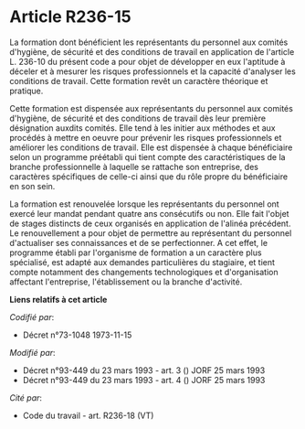 # Article R236-15

La formation dont bénéficient les représentants du personnel aux comités d'hygiène, de sécurité et des conditions de travail
en application de l'article L. 236-10 du présent code a pour objet de développer en eux l'aptitude à déceler et à mesurer les
risques professionnels et la capacité d'analyser les conditions de travail. Cette formation revêt un caractère théorique et
pratique.

Cette formation est dispensée aux représentants du personnel aux comités d'hygiène, de sécurité et des conditions de travail
dès leur première désignation auxdits comités. Elle tend à les initier aux méthodes et aux procédés à mettre en oeuvre pour
prévenir les risques professionnels et améliorer les conditions de travail. Elle est dispensée à chaque bénéficiaire selon un
programme préétabli qui tient compte des caractéristiques de la branche professionnelle à laquelle se rattache son
entreprise, des caractères spécifiques de celle-ci ainsi que du rôle propre du bénéficiaire en son sein.

La formation est renouvelée lorsque les représentants du personnel ont exercé leur mandat pendant quatre ans consécutifs ou
non. Elle fait l'objet de stages distincts de ceux organisés en application de l'alinéa précédent. Le renouvellement a pour
objet de permettre au représentant du personnel d'actualiser ses connaissances et de se perfectionner. A cet effet, le
programme établi par l'organisme de formation a un caractère plus spécialisé, est adapté aux demandes particulières du
stagiaire, et tient compte notamment des changements technologiques et d'organisation affectant l'entreprise, l'établissement
ou la branche d'activité.

**Liens relatifs à cet article**

_Codifié par_:

  - Décret n°73-1048 1973-11-15

_Modifié par_:

  - Décret n°93-449 du 23 mars 1993 - art. 3 () JORF 25 mars 1993
  - Décret n°93-449 du 23 mars 1993 - art. 4 () JORF 25 mars 1993

_Cité par_:

  - Code du travail - art. R236-18 (VT)
